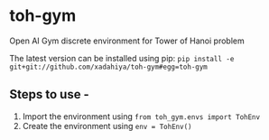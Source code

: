 # toh-gym
Open AI Gym discrete environment for Tower of Hanoi problem

The latest version can be installed using pip:
`
pip install -e git+git://github.com/xadahiya/toh-gym#egg=toh-gym
`


## Steps to use -
1. Import the environment using `from toh_gym.envs import TohEnv`
2. Create the environment using `env = TohEnv()`
